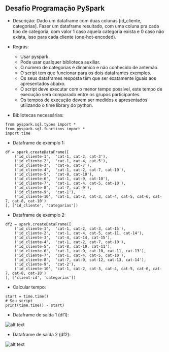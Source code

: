 ## Desafio Programação PySpark

- Descrição:
    Dado um dataframe com duas colunas [id_cliente, categorias]. Fazer um dataframe resultado, com uma coluna pra cada tipo de categoria, com valor 1 caso aquela categoria exista e 0 caso não exista, isso para cada cliente (one-hot-encoded).

- Regras:
    - Usar pyspark.
    - Pode usar qualquer biblioteca auxiliar.
    - O número de categorias é dinamico e não conhecido de antemão.
    - O script tem que funcionar para os dois dataframes exemplos.
    - Os seus dataframes resposta têm que ser exatamente iguais aos apresentados abaixo.
    - O script deve executar com o menor tempo possível, este tempo de execução será comparado entre os grupos participantes. 
    - Os tempos de execução devem ser medidos e apresentados utilizando o time library do python.

- Bibliotecas necessárias:
```
from pyspark.sql.types import *
from pyspark.sql.functions import *
import time
```

- Dataframe de exemplo 1:
```
df = spark.createDataFrame([
    ('id_cliente-1',  'cat-1, cat-2, cat-3'),
    ('id_cliente-2',  'cat-1, cat-4, cat-5'),
    ('id_cliente-3',  'cat-6, cat-7'),
    ('id_cliente-4',  'cat-1, cat-2, cat-7, cat-10'),
    ('id_cliente-5',  'cat-8, cat-10'),
    ('id_cliente-6',  'cat-1, cat-9, cat-10'),
    ('id_cliente-7',  'cat-1, cat-4, cat-5, cat-10'),
    ('id_cliente-8',  'cat-7, cat-9'),
    ('id_cliente-9',  'cat-1'),
    ('id_cliente-10', 'cat-1, cat-2, cat-3, cat-4, cat-5, cat-6, cat-7, cat-8, cat-10')
], ['id_cliente', 'categorias'])
```

- Dataframe de exemplo 2:
```
df2 = spark.createDataFrame([
    ('id_cliente-1',  'cat-1, cat-2, cat-3, cat-15'),
    ('id_cliente-2',  'cat-1, cat-4, cat-5, cat-11, cat-14'),
    ('id_cliente-3',  'cat-4, cat-14, cat-15'),
    ('id_cliente-4',  'cat-1, cat-2, cat-7, cat-10'),
    ('id_cliente-5',  'cat-8, cat-10, cat-11'),
    ('id_cliente-6',  'cat-1, cat-9, cat-10, cat-11, cat-13'),
    ('id_cliente-7',  'cat-1, cat-4, cat-5, cat-10'),
    ('id_cliente-8',  'cat-7, cat-9, cat-12, cat-13, cat-14'),
    ('id_cliente-9',  'cat-2'),
    ('id_cliente-10', 'cat-1, cat-2, cat-3, cat-4, cat-5, cat-6, cat-7, cat-8, cat-10')
], ['client-id', 'categorias'])
```

- Calcular tempo:
```
start = time.time()
# Seu script
print(time.time() - start)
```

- Dataframe de saída 1 (df1):

![alt text](https://github.com/schmidt-samuel/fia_batalha_de_dados1/blob/master/desafio_programacao/dataframe_output1.png)

- Dataframe de saída 2 (df2):

![alt text](https://github.com/schmidt-samuel/fia_batalha_de_dados1/blob/master/desafio_programacao/dataframe_output2.png)

